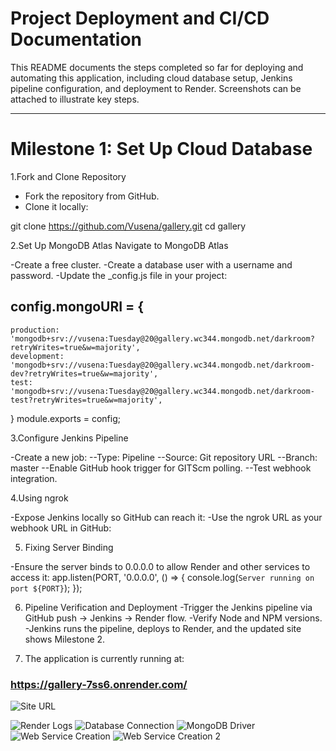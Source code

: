 # Project Deployment and CI/CD Documentation

This README documents the steps completed so far for deploying and automating this application, including cloud database setup, Jenkins pipeline configuration, and deployment to Render. Screenshots can be attached to illustrate key steps.

---

# Milestone 1: Set Up Cloud Database

1.Fork and Clone Repository
- Fork the repository from GitHub.
- Clone it locally:

git clone https://github.com/Vusena/gallery.git
cd gallery

2.Set Up MongoDB Atlas
Navigate to MongoDB Atlas

-Create a free cluster.
-Create a database user with a username and password.
-Update the _config.js file in your project:

## config.mongoURI = {
    production: 'mongodb+srv://vusena:Tuesday@20@gallery.wc344.mongodb.net/darkroom?retryWrites=true&w=majority',
    development: 'mongodb+srv://vusena:Tuesday@20@gallery.wc344.mongodb.net/darkroom-dev?retryWrites=true&w=majority',
    test: 'mongodb+srv://vusena:Tuesday@20@gallery.wc344.mongodb.net/darkroom-test?retryWrites=true&w=majority',
}
module.exports = config;

3.Configure Jenkins Pipeline

-Create a new job:
--Type: Pipeline
--Source: Git repository URL
--Branch: master
--Enable GitHub hook trigger for GITScm polling.
--Test webhook integration.

4.Using ngrok

-Expose Jenkins locally so GitHub can reach it:
-Use the ngrok URL as your webhook URL in GitHub:

5. Fixing Server Binding

-Ensure the server binds to 0.0.0.0 to allow Render and other services to access it:
app.listen(PORT, '0.0.0.0', () => {
console.log(`Server running on port ${PORT}`);
});

6. Pipeline Verification and Deployment
-Trigger the Jenkins pipeline via GitHub push → Jenkins → Render flow.
-Verify Node and NPM versions.
-Jenkins runs the pipeline, deploys to Render, and the updated site shows Milestone 2.
 
7. The application is currently running at:
### https://gallery-7ss6.onrender.com/


![Site URL](public/siterul.png)

<!-- Other Screenshots -->
![Render Logs](public/renderlogs.png)
![Database Connection](public/dbconnection.png)
![MongoDB Driver](public/mongodbdriver.png)
![Web Service Creation](public/webservicecreation.png)
![Web Service Creation 2](public/webservicecreation2.png)
